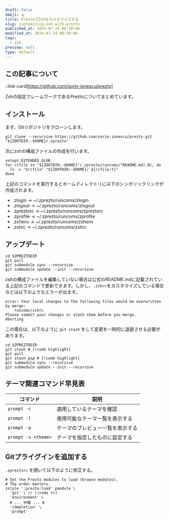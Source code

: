 ```yaml
---
draft: false
emoji: 🛸
title: PreztoでZshをカスタマイズする
slug: customizing-zsh-with-prezto
published_at: 2024-07-24 00:30:06
modified_at: 2024-07-24 00:30:06
tags:
  - zsh
preview: null
type: default
---
```


## この記事について

::link-card[https://github.com/sorin-ionescu/prezto]

Zshの設定フレームワークであるPreztoについてまとめています。

## インストール

まず、Gitリポジトリをクローンします。

```sh:Terminal
git clone --recursive https://github.com/sorin-ionescu/prezto.git "${ZDOTDIR:-$HOME}/.zprezto"
```

次にzshの構成ファイルの作成を行います。

```sh:Terminal
setopt EXTENDED_GLOB
for rcfile in "${ZDOTDIR:-$HOME}"/.zprezto/runcoms/^README.md(.N); do
  ln -s "$rcfile" "${ZDOTDIR:-$HOME}/.${rcfile:t}"
done
```

上記のコマンドを実行するとホームディレクトリに以下のシンボリックリンクが作成されます。

- .zlogin -> ~/.zprezto/runcoms/zlogin
- .zlogout -> ~/.zprezto/runcoms/zlogout
- .zpreztorc -> ~/.zprezto/runcoms/zpreztorc
- .zprofile -> ~/.zprezto/runcoms/zprofile
- .zshenv -> ~/.zprezto/runcoms/zshenv
- .zshrc -> ~/.zprezto/runcoms/zshrc

## アップデート

```sh:Terminal
cd $ZPREZTODIR
git pull
git submodule sync --recursive
git submodule update --init --recursive
```

zshの構成ファイルを編集していない場合は公式のREADME.mdに記載されている上記のコマンドで更新できます。しかし、`.zshrc`をカスタマイズしている場合などは以下のようなエラーが出ます。

```text
error: Your local changes to the following files would be overwritten by merge:
    runcoms/zshrc
Please commit your changes or stash them before you merge.
Aborting
```

この場合は、以下のように `git stash` をして変更を一時的に退避させる必要があります。

```sh:Terminal
cd $ZPREZTODIR
git stash # [!code highlight]
git pull
git stash pop # [!code highlight]
git submodule sync --recursive
git submodule update --init --recursive
```

## テーマ関連コマンド早見表

| コマンド            | 説明                             |
| ------------------- | -------------------------------- |
| `prompt -c`         | 適用しているテーマを確認         |
| `prompt -l`         | 使用可能なテーマ一覧を表示する   |
| `prompt -p`         | テーマのプレビュー一覧を表示する |
| `prompt -s <theme>` | テーマを指定したものに設定する   |

## Gitプライグインを追加する

`.zpreztorc` を開いて以下のように修正する。

```text:.zpreztorc
# Set the Prezto modules to load (browse modules).
# The order matters.
zstyle ':prezto:load' pmodule \
  'git' \ // [!code ++]
  'environment' \
  # ... 中略 ... #
  'completion' \
  'prompt'
```
